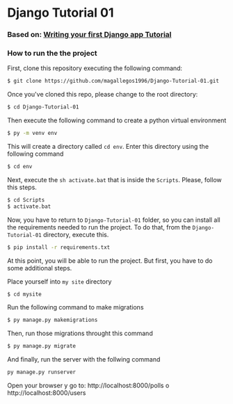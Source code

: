 # Django Tutorial 01
### Based on: [Writing your first Django app Tutorial](https://docs.djangoproject.com/en/2.1/intro/tutorial01/)
 
 ### How to run the the project
 
 First, clone this repository executing the following command:
 ```sh
$ git clone https://github.com/magallegos1996/Django-Tutorial-01.git
```
Once you've cloned this repo, please change to the root directory:
 ```sh
$ cd Django-Tutorial-01
```
Then execute the following command to create a python virtual environment
 ```sh
$ py -m venv env
```
This will create a directory called  ```cd env```. Enter this directory using the following command
 ```sh
$ cd env
```
Next, execute the  ```sh activate.bat``` that is inside the ```Scripts```. Please, follow this steps.
 ```sh
$ cd Scripts
$ activate.bat
```
Now, you have to return to ```Django-Tutorial-01``` folder, so you can install all the requirements needed to run the project. To do that, from the ```Django-Tutorial-01``` directory, execute this.
 ```sh
$ pip install -r requirements.txt
```
At this point, you will be able to run the project. But first, you have to do some additional steps. 

Place yourself into ```my site``` directory
 ```sh
$ cd mysite
```
Run the following command to make migrations
 ```sh
$ py manage.py makemigrations
```
Then, run those migrations throught this command
```sh
$ py manage.py migrate
```
And finally, run the server with the follwing command
 ```sh
py manage.py runserver
```
Open your browser y go to: http://localhost:8000/polls o http://localhost:8000/users
